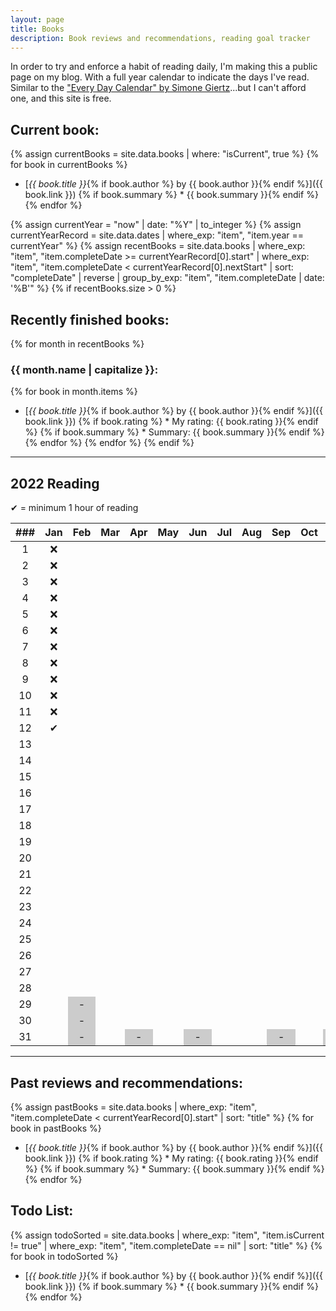 ```yaml
---
layout: page
title: Books
description: Book reviews and recommendations, reading goal tracker
---
```


<style>
    li {
        margin-bottom: 5px;
    }

    /* non-existent days - MonthNum+1 */
    /* feb */
    table tbody tr:nth-child(29) td:nth-child(3), /* jekyll code to make conditional if leap year? lol */
    table tbody tr:nth-child(30) td:nth-child(3),
    table tbody tr:nth-child(31) td:nth-child(3),
    /* apr */
    table tbody tr:nth-child(31) td:nth-child(5),
    /* jun */
    table tbody tr:nth-child(31) td:nth-child(7),
    /* aug */
    table tbody tr:nth-child(31) td:nth-child(10),
    /* nov */
    table tbody tr:nth-child(31) td:nth-child(12) {
        background-color: #cccccc;
    }
</style>

In order to try and enforce a habit of reading daily, I'm making this a public page on my blog. With a full year calendar to indicate the days I've read. Similar to the ["Every Day Calendar" by Simone Giertz](https://www.simonegiertz.com/every-day-calendar)...but I can't afford one, and this site is free.

## Current book:
{% assign currentBooks = site.data.books | where: "isCurrent", true %}
{% for book in currentBooks %}
* [*{{ book.title }}*{% if book.author %} by {{ book.author }}{% endif %}]({{ book.link }})
{% if book.summary %}  * {{ book.summary }}{% endif %}
{% endfor %}

<!--
    What a mess...Jekyll does not handle dates very well. So I had to come up with this hack.
    I created a .yml file with just start and "nextStart" dates. For some reason, Jekyll does
    not have a way to convert a string to a date type, only the other way around. So I got around
    that using the .yml data file.

    Then I look up the date record corresponding to the current year and use those for filtering.
-->
{% assign currentYear = "now" | date: "%Y" | to_integer %}
{% assign currentYearRecord = site.data.dates | where_exp: "item", "item.year == currentYear" %}
{% assign recentBooks = site.data.books
        | where_exp: "item", "item.completeDate >= currentYearRecord[0].start"
        | where_exp: "item", "item.completeDate < currentYearRecord[0].nextStart"
        | sort: "completeDate" | reverse
        | group_by_exp: "item", "item.completeDate | date: '%B'"
%}
{% if recentBooks.size > 0 %}
## Recently finished books:

{% for month in recentBooks %}
### {{ month.name | capitalize }}:
{% for book in month.items %}
* [*{{ book.title }}*{% if book.author %} by {{ book.author }}{% endif %}]({{ book.link }})
{% if book.rating %}  * My rating: {{ book.rating }}{% endif %}
{% if book.summary %}  * Summary: {{ book.summary }}{% endif %}
{% endfor %}
{% endfor %}
{% endif %}

----

## 2022 Reading

✔ = minimum 1 hour of reading

| ###  | Jan  | Feb  | Mar  | Apr  | May  | Jun  | Jul  | Aug  | Sep  | Oct  | Nov  | Dec  |
| :--: | :--: | :--: | :--: | :--: | :--: | :--: | :--: | :--: | :--: | :--: | :--: | :--: |
|  1   |  ❌  |      |      |      |      |      |      |      |      |      |      |      |
|  2   |  ❌  |      |      |      |      |      |      |      |      |      |      |      |
|  3   |  ❌  |      |      |      |      |      |      |      |      |      |      |      |
|  4   |  ❌  |      |      |      |      |      |      |      |      |      |      |      |
|  5   |  ❌  |      |      |      |      |      |      |      |      |      |      |      |
|  6   |  ❌  |      |      |      |      |      |      |      |      |      |      |      |
|  7   |  ❌  |      |      |      |      |      |      |      |      |      |      |      |
|  8   |  ❌  |      |      |      |      |      |      |      |      |      |      |      |
|  9   |  ❌  |      |      |      |      |      |      |      |      |      |      |      |
|  10  |  ❌  |      |      |      |      |      |      |      |      |      |      |      |
|  11  |  ❌  |      |      |      |      |      |      |      |      |      |      |      |
|  12  |  ✔  |      |      |      |      |      |      |      |      |      |      |      |
|  13  |      |      |      |      |      |      |      |      |      |      |      |      |
|  14  |      |      |      |      |      |      |      |      |      |      |      |      |
|  15  |      |      |      |      |      |      |      |      |      |      |      |      |
|  16  |      |      |      |      |      |      |      |      |      |      |      |      |
|  17  |      |      |      |      |      |      |      |      |      |      |      |      |
|  18  |      |      |      |      |      |      |      |      |      |      |      |      |
|  19  |      |      |      |      |      |      |      |      |      |      |      |      |
|  20  |      |      |      |      |      |      |      |      |      |      |      |      |
|  21  |      |      |      |      |      |      |      |      |      |      |      |      |
|  22  |      |      |      |      |      |      |      |      |      |      |      |      |
|  23  |      |      |      |      |      |      |      |      |      |      |      |      |
|  24  |      |      |      |      |      |      |      |      |      |      |      |      |
|  25  |      |      |      |      |      |      |      |      |      |      |      |      |
|  26  |      |      |      |      |      |      |      |      |      |      |      |      |
|  27  |      |      |      |      |      |      |      |      |      |      |      |      |
|  28  |      |      |      |      |      |      |      |      |      |      |      |      |
|  29  |      |  -   |      |      |      |      |      |      |      |      |      |      |
|  30  |      |  -   |      |      |      |      |      |      |      |      |      |      |
|  31  |      |  -   |      |  -   |      |  -   |      |      |  -   |      |  -   |      |

----

## Past reviews and recommendations:

{% assign pastBooks = site.data.books
        | where_exp: "item", "item.completeDate < currentYearRecord[0].start"
        | sort: "title"
%}
{% for book in pastBooks %}
* [*{{ book.title }}*{% if book.author %} by {{ book.author }}{% endif %}]({{ book.link }})
{% if book.rating %}  * My rating: {{ book.rating }}{% endif %}
{% if book.summary %}  * Summary: {{ book.summary }}{% endif %}
{% endfor %}

## Todo List:

{% assign todoSorted = site.data.books
        | where_exp: "item", "item.isCurrent != true"
        | where_exp: "item", "item.completeDate == nil"
        | sort: "title"
%}
{% for book in todoSorted %}
* [*{{ book.title }}*{% if book.author %} by {{ book.author }}{% endif %}]({{ book.link }})
{% if book.summary %}  * {{ book.summary }}{% endif %}
{% endfor %}